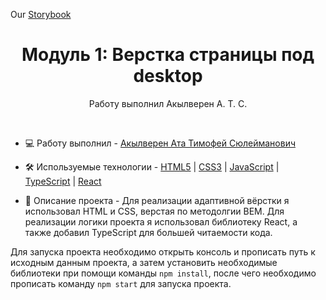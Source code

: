 Our [Storybook](https://642b138fc4896be59d17ada1-mgrfcoeaio.chromatic.com/?path=/story/ui-button--default)

<h1 align="center">Модуль 1: Верстка страницы под desktop</h1>

<p align="center">Работу выполнил Акылверен А. Т. С.</p>
<br/>  

- 💻 Работу выполнил - [Акылверен Ата Тимофей Сюлейманович](https://github.com/TimProger)

- 🛠️ Используемые технологии -
  [HTML5](https://html.com/) |
  [CSS3](https://www.w3.org/Style/CSS/Overview.en.html) |
  [JavaScript](https://www.javascript.com/) |
  [TypeScript](https://www.typescriptlang.org/) |
  [React](https://reactjs.org/)

- 📝 Описание проекта - Для реализации адаптивной вёрстки я использовал HTML и CSS, верстая по методолгии BEM. Для реализации логики проекта я использовал библиотеку React, а также добавил TypeScript для большей читаемости кода.

Для запуска проекта необходимо открыть консоль и прописать путь к исходным данным проекта, а затем установить необходимые библиотеки при помощи команды ```npm install```, после чего необходимо прописать команду ```npm start``` для запуска проекта.
